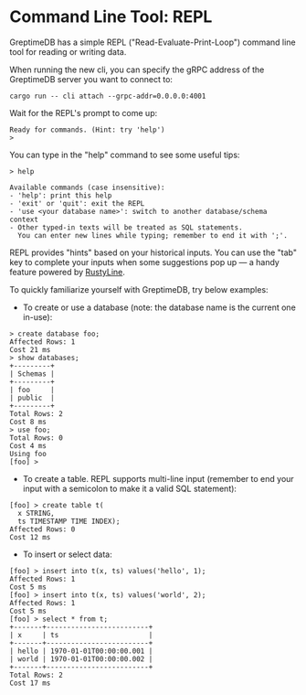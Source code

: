 # Command Line Tool: REPL

GreptimeDB has a simple REPL ("Read-Evaluate-Print-Loop") command line tool for reading or writing data.

When running the new cli, you can specify the gRPC address of the GreptimeDB server you want to connect to:

```shell
cargo run -- cli attach --grpc-addr=0.0.0.0:4001 
```

Wait for the REPL's prompt to come up:

```text
Ready for commands. (Hint: try 'help')
> 
```

You can type in the "help" command to see some useful tips:

```text
> help

Available commands (case insensitive):
- 'help': print this help
- 'exit' or 'quit': exit the REPL
- 'use <your database name>': switch to another database/schema context
- Other typed-in texts will be treated as SQL statements.
  You can enter new lines while typing; remember to end it with ';'.
```

REPL provides "hints" based on your historical inputs. You can use the "tab" key to complete your inputs when some suggestions pop up — a handy feature powered by [RustyLine](https://crates.io/crates/rustyline).

To quickly familiarize yourself with GreptimeDB, try below examples:

- To create or use a database (note: the database name is the current one in-use):

```text
> create database foo;
Affected Rows: 1
Cost 21 ms
> show databases;
+---------+
| Schemas |
+---------+
| foo     |
| public  |
+---------+
Total Rows: 2
Cost 8 ms
> use foo;
Total Rows: 0
Cost 4 ms
Using foo
[foo] >
```
- To create a table. REPL supports multi-line input (remember to end your input with a semicolon to make it a valid SQL statement):
```text
[foo] > create table t(
  x STRING, 
  ts TIMESTAMP TIME INDEX);
Affected Rows: 0
Cost 12 ms
```
- To insert or select data:
```text
[foo] > insert into t(x, ts) values('hello', 1);
Affected Rows: 1
Cost 5 ms
[foo] > insert into t(x, ts) values('world', 2);
Affected Rows: 1
Cost 5 ms
[foo] > select * from t;
+-------+-------------------------+
| x     | ts                      |
+-------+-------------------------+
| hello | 1970-01-01T00:00:00.001 |
| world | 1970-01-01T00:00:00.002 |
+-------+-------------------------+
Total Rows: 2
Cost 17 ms
```
